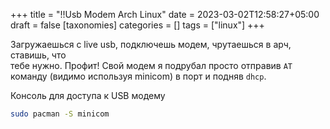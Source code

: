 +++
title = "!!Usb Modem Arch Linux"
date = 2023-03-02T12:58:27+05:00
draft = false
[taxonomies]
categories = []
tags = ["linux"]
+++

Загружаешься с live usb, подключешь модем, чрутаешься в арч, ставишь, что\
тебе нужно. Профит! Свой модем я подрубал просто отправив `AT` команду
(видимо используя minicom) в порт и подняв `dhcp`.

Консоль для доступа к USB модему

```bash
sudo pacman -S minicom
```
